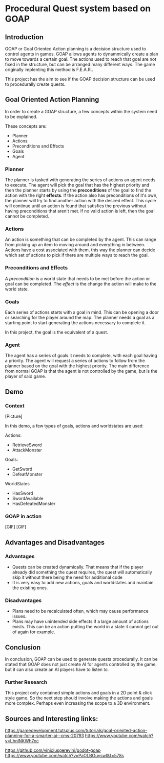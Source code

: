 # Procedural Quest system based on GOAP

## Introduction

GOAP or Goal Oriented Action planning is a decision structure used to control agents in games. 
GOAP allows agents to dynammically create a plan to move towards a certain goal. The actions used to reach that goal are not fixed in the structure, but can be arranged many different ways. The game originally implenting this method is F.E.A.R.. 

This project has the aim to see if the GOAP decision structure can be used to procedurally create quests.

## Goal Oriented Action Planning

In order to create a GOAP structure, a few concepts within the system need to be explained. 

These concepts are:
+ Planner
+ Actions
+ Preconditions and Effects
+ Goals
+ Agent

### Planner

The planner is tasked with generating the series of actions an agent needs to execute. The agent will pick the goal that has the highest priority and then the planner starts by using the **preconditions** of the goal to find the action with the right **effects**. If the action also has preconditions of it's own, the planner will try to find another action with the desired effect. This cycle will continue until an action is found that satisfies the previous without having preconditions that aren't met. If no valid action is left, then the goal cannot be completed.

### Actions

An action is something that can be completed by the agent. This can range from picking up an item to moving around and everything in between. 
Actions have a cost associated with them, this way the planner can decide which set of actions to pick if there are multiple ways to reach the goal.

### Preconditions and Effects

A *precondition* is a world state that needs to be met before the action or goal can be completed. The *effect* is the change the action will make to the world state.

### Goals

Each series of actions starts with a goal in mind. This can be opening a door or searching for the player around the map. 
The planner needs a goal as a starting point to start generating the actions necessary to complete it.

In this project, the goal is the equivalent of a quest.

### Agent

The agent has a series of goals it needs to complete, with each goal having a priority. The agent will request a series of actions to follow from the planner based on the goal with the highest priority. The main difference from normal GOAP is that the agent is not controlled by the game, but is the player of said game. 

## Demo
### Context
[Picture]

In this demo, a few types of goals, actions and worldstates are used:

Actions:
+ RetrieveSword
+ AttackMonster

Goals:
+ GetSword
+ DefeatMonster

WorldStates
+ HasSword
+ SwordAvailable
+ HasDefeatedMonster

### GOAP in action
[GIF]
[GIF]


## Advantages and Disadvantages

### Advantages
+ Quests can be created dynamically. That means that if the player already did something the quest requires, the quest will automatically skip it without there being the need for additional code
+ It is very easy to add new actions, goals and worldstates and maintain the existing ones.

### Disadvantages
- Plans need to be recalculated often, which may cause performance issues.
- Plans may have unintended side effects if a large amount of actions exists. This can be an action putting the world in a state it cannot get out of again for example. 

## Conclusion

In conclusion, GOAP can be used to generate quests procedurally. It can be stated that GOAP does not just create AI for agents controlled by the game, but it can also create an AI players have to listen to.

### Further Research

This project only contained simple actions and goals in a 2D point & click style game. 
So the next step should involve making the actions and goals more complex. Perhaps even increasing the scope to a 3D environment.

## Sources and Interesting links:

https://gamedevelopment.tutsplus.com/tutorials/goal-oriented-action-planning-for-a-smarter-ai--cms-20793
https://www.youtube.com/watch?v=LhnlNKWh7oc

https://github.com/viniciusgerevini/godot-goap
https://www.youtube.com/watch?v=PaOLBOuyswI&t=578s



